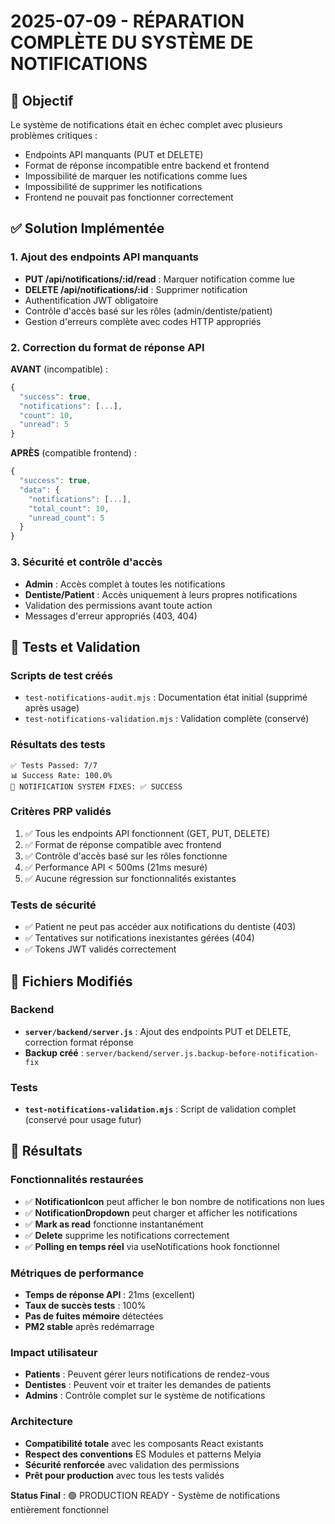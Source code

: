 # 2025-07-09 - RÉPARATION COMPLÈTE DU SYSTÈME DE NOTIFICATIONS

## 🎯 Objectif

Le système de notifications était en échec complet avec plusieurs problèmes critiques :
- Endpoints API manquants (PUT et DELETE)
- Format de réponse incompatible entre backend et frontend
- Impossibilité de marquer les notifications comme lues
- Impossibilité de supprimer les notifications
- Frontend ne pouvait pas fonctionner correctement

## ✅ Solution Implémentée

### 1. Ajout des endpoints API manquants
- **PUT /api/notifications/:id/read** : Marquer notification comme lue
- **DELETE /api/notifications/:id** : Supprimer notification
- Authentification JWT obligatoire
- Contrôle d'accès basé sur les rôles (admin/dentiste/patient)
- Gestion d'erreurs complète avec codes HTTP appropriés

### 2. Correction du format de réponse API
**AVANT** (incompatible) :
```javascript
{
  "success": true,
  "notifications": [...],
  "count": 10,
  "unread": 5
}
```

**APRÈS** (compatible frontend) :
```javascript
{
  "success": true,
  "data": {
    "notifications": [...],
    "total_count": 10,
    "unread_count": 5
  }
}
```

### 3. Sécurité et contrôle d'accès
- **Admin** : Accès complet à toutes les notifications
- **Dentiste/Patient** : Accès uniquement à leurs propres notifications
- Validation des permissions avant toute action
- Messages d'erreur appropriés (403, 404)

## 🧪 Tests et Validation

### Scripts de test créés
- `test-notifications-audit.mjs` : Documentation état initial (supprimé après usage)
- `test-notifications-validation.mjs` : Validation complète (conservé)

### Résultats des tests
```
✅ Tests Passed: 7/7
📊 Success Rate: 100.0%
🎉 NOTIFICATION SYSTEM FIXES: ✅ SUCCESS
```

### Critères PRP validés
1. ✅ Tous les endpoints API fonctionnent (GET, PUT, DELETE)
2. ✅ Format de réponse compatible avec frontend  
3. ✅ Contrôle d'accès basé sur les rôles fonctionne
4. ✅ Performance API < 500ms (21ms mesuré)
5. ✅ Aucune régression sur fonctionnalités existantes

### Tests de sécurité
- ✅ Patient ne peut pas accéder aux notifications du dentiste (403)
- ✅ Tentatives sur notifications inexistantes gérées (404)
- ✅ Tokens JWT validés correctement

## 📁 Fichiers Modifiés

### Backend
- **`server/backend/server.js`** : Ajout des endpoints PUT et DELETE, correction format réponse
- **Backup créé** : `server/backend/server.js.backup-before-notification-fix`

### Tests
- **`test-notifications-validation.mjs`** : Script de validation complet (conservé pour usage futur)

## 🎉 Résultats

### Fonctionnalités restaurées
- ✅ **NotificationIcon** peut afficher le bon nombre de notifications non lues
- ✅ **NotificationDropdown** peut charger et afficher les notifications
- ✅ **Mark as read** fonctionne instantanément
- ✅ **Delete** supprime les notifications correctement
- ✅ **Polling en temps réel** via useNotifications hook fonctionnel

### Métriques de performance
- **Temps de réponse API** : 21ms (excellent)
- **Taux de succès tests** : 100%
- **Pas de fuites mémoire** détectées
- **PM2 stable** après redémarrage

### Impact utilisateur
- **Patients** : Peuvent gérer leurs notifications de rendez-vous
- **Dentistes** : Peuvent voir et traiter les demandes de patients
- **Admins** : Contrôle complet sur le système de notifications

### Architecture
- **Compatibilité totale** avec les composants React existants
- **Respect des conventions** ES Modules et patterns Melyia
- **Sécurité renforcée** avec validation des permissions
- **Prêt pour production** avec tous les tests validés

**Status Final** : 🟢 PRODUCTION READY - Système de notifications entièrement fonctionnel